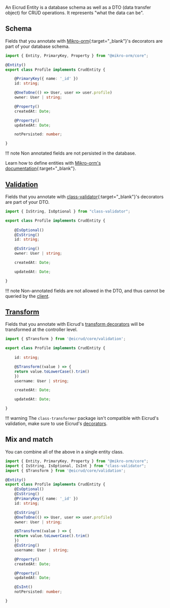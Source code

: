 An Eicrud Entity is a database schema as well as a DTO (data transfer object) for CRUD operations. It represents "what the data can be".

## Schema

Fields that you annotate with [Mikro-orm](https://mikro-orm.io){:target="_blank"}'s decorators are part of your database schema.

```typescript title="services/profile/profile.entity.ts"
import { Entity, PrimaryKey, Property } from "@mikro-orm/core";

@Entity()
export class Profile implements CrudEntity {

    @PrimaryKey({ name: '_id' })
    id: string;

    @OneToOne(() => User, user => user.profile)
    owner: User | string;

    @Property()
    createdAt: Date;

    @Property()
    updatedAt: Date;

    notPersisted: number;

}
```

!!! note
    Non annotated fields are not persisted in the database.

Learn how to define entities with [Mikro-orm's documentation](https://mikro-orm.io/docs/defining-entities){:target="_blank"}.

## [Validation](../validation/definition.md)
Fields that you annotate with [class-validator](https://mikro-orm.io){:target="_blank"}'s decorators are part of your DTO.

```typescript title="services/profile/profile.entity.ts"
import { IsString, IsOptional } from "class-validator";

export class Profile implements CrudEntity {
    
    @IsOptional()
    @IsString()
    id: string;

    @IsString()
    owner: User | string;

    createdAt: Date;

    updatedAt: Date;

}
```

!!! note
    Non-annotated fields are not allowed in the DTO, and thus cannot be queried by the [client](../client/setup.md).


## [Transform](../validation/transform.md)
Fields that you annotate with Eicrud's [transform decorators](../validation/transform.md) will be transformed at the controller level.

```typescript title="services/profile/profile.entity.ts"
import { $Transform } from '@eicrud/core/validation';

export class Profile implements CrudEntity {
    
    id: string;

    @$Transform((value ) => {
    return value.toLowerCase().trim()
    })
    username: User | string;

    createdAt: Date;

    updatedAt: Date;

}
```

!!! warning
    The `class-transformer` package isn't compatible with Eicrud's validation, make sure to use Eicrud's [decorators](../validation/transform.md).

## Mix and match

You can combine all of the above in a single entity class.

```typescript title="services/profile/profile.entity.ts"
import { Entity, PrimaryKey, Property } from "@mikro-orm/core";
import { IsString, IsOptional, IsInt } from "class-validator";
import { $Transform } from '@eicrud/core/validation';

@Entity()
export class Profile implements CrudEntity {
    @IsOptional()
    @IsString()
    @PrimaryKey({ name: '_id' })
    id: string;

    @IsString()
    @OneToOne(() => User, user => user.profile)
    owner: User | string;

    @$Transform((value ) => {
    return value.toLowerCase().trim()
    })
    @IsString()
    username: User | string;

    @Property()
    createdAt: Date;

    @Property()
    updatedAt: Date;

    @IsInt()
    notPersisted: number;

}
```
